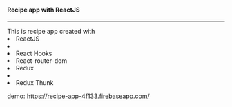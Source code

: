 <h4>Recipe app with ReactJS</h4>
<hr/>
This is recipe app created with 
<li>ReactJS<li>
<li>React Hooks</li>
<li>React-router-dom</li>
<li>Redux<li>
<li>Redux Thunk</li> 
  
demo: https://recipe-app-4f133.firebaseapp.com/
